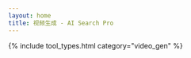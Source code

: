 ```yaml
---
layout: home
title: 视频生成 - AI Search Pro
---
```


{% include tool_types.html category="video_gen" %}